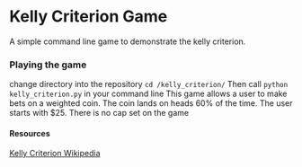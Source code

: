 # Kelly Criterion Game

A simple command line game to demonstrate the kelly criterion.

### Playing the game
change directory into the repository
`cd /kelly_criterion/`
Then call `python kelly_criterion.py` in your command line
This game allows a user to make bets on a weighted coin.
The coin lands on heads 60% of the time.
The user starts with $25.
There is no cap set on the game 

#### Resources
[Kelly Criterion Wikipedia](https://en.wikipedia.org/wiki/Kelly_criterion)
